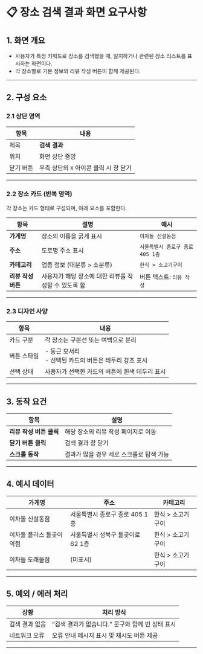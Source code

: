 # 📋 장소 검색 결과 화면 요구사항

## 1. 화면 개요
- 사용자가 특정 키워드로 장소를 검색했을 때, 일치하거나 관련된 장소 리스트를 표시하는 화면이다.
- 각 장소별로 기본 정보와 리뷰 작성 버튼이 함께 제공된다.

---

## 2. 구성 요소

### 2.1 상단 영역
| 항목 | 내용 |
|------|------|
| 제목 | **검색 결과** |
| 위치 | 화면 상단 중앙 |
| 닫기 버튼 | 우측 상단의 `X` 아이콘 클릭 시 창 닫기 |

---

### 2.2 장소 카드 (반복 영역)
각 장소는 카드 형태로 구성되며, 아래 요소를 포함한다.

| 항목 | 설명 | 예시 |
|------|------|------|
| **가게명** | 장소의 이름을 굵게 표시 | `이차돌 신설동점` |
| **주소** | 도로명 주소 표시 | `서울특별시 종로구 종로 405 1층` |
| **카테고리** | 업종 정보 (대분류 > 소분류) | `한식 > 소고기구이` |
| **리뷰 작성 버튼** | 사용자가 해당 장소에 대한 리뷰를 작성할 수 있도록 함 | 버튼 텍스트: `리뷰 작성` |

---

### 2.3 디자인 사양
| 항목 | 내용 |
|------|------|
| 카드 구분 | 각 장소는 구분선 또는 여백으로 분리 |
| 버튼 스타일 | - 둥근 모서리 <br> - 선택된 카드의 버튼은 테두리 강조 표시 |
| 선택 상태 | 사용자가 선택한 카드의 버튼에 흰색 테두리 표시 |

---

## 3. 동작 요건

| 항목 | 설명 |
|------|------|
| **리뷰 작성 버튼 클릭** | 해당 장소의 리뷰 작성 페이지로 이동 |
| **닫기 버튼 클릭** | 검색 결과 창 닫기 |
| **스크롤 동작** | 결과가 많을 경우 세로 스크롤로 탐색 가능 |

---

## 4. 예시 데이터

| 가게명 | 주소 | 카테고리 |
|---------|--------|-----------|
| 이차돌 신설동점 | 서울특별시 종로구 종로 405 1층 | 한식 > 소고기구이 |
| 이차돌 플러스 돌곶이역점 | 서울특별시 성북구 돌곶이로 62 1층 | 한식 > 소고기구이 |
| 이차돌 도래울점 | (미표시) | 한식 > 소고기구이 |

---

## 5. 예외 / 에러 처리

| 상황 | 처리 방식 |
|------|------------|
| 검색 결과 없음 | “검색 결과가 없습니다.” 문구와 함께 빈 상태 표시 |
| 네트워크 오류 | 오류 안내 메시지 표시 및 재시도 버튼 제공 |

---

